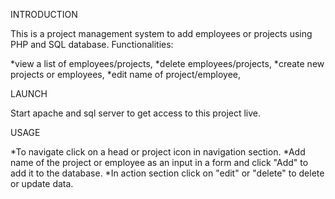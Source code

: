 
INTRODUCTION

This is a project management system to add employees or projects using PHP and SQL database. Functionalities:

*view a list of employees/projects,
*delete employees/projects,
*create new projects or employees,
*edit name of project/employee,

LAUNCH

Start apache and sql server to get access to this project live.

USAGE

*To navigate click on a head or project icon in navigation section.
*Add name of the project or employee as an input in a form and click "Add" to add it to the database.
*In action section click on "edit" or "delete" to delete or update data.
